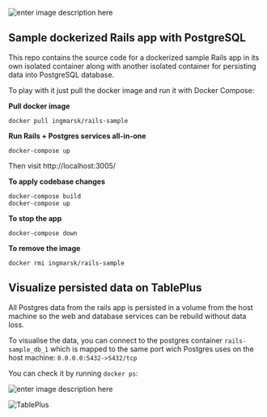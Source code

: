 ![enter image description here](https://nayan.co/blog/Rails/rails-docker/rails-docker.jpg)

## Sample dockerized Rails app with PostgreSQL

This repo contains the source code for a dockerized sample Rails app in its own isolated container along with another isolated container for persisting data into PostgreSQL database.

To play with it just pull the docker image and run it with Docker Compose:

**Pull docker image**
```
docker pull ingmarsk/rails-sample
```

**Run Rails + Postgres services all-in-one**
```
docker-compose up
```

Then visit http://localhost:3005/

**To apply codebase changes**
```
docker-compose build
docker-compose up
```

**To stop the app**
```
docker-compose down
```

**To remove the image**
```
docker rmi ingmarsk/rails-sample
```

## Visualize persisted data on TablePlus

All Postgres data from the rails app is persisted in a volume from the host machine so the web and database services can be rebuild without data loss.

To visualise the data, you can connect to the postgres container `rails-sample_db_1`  which is mapped to the same port wich Postgres uses on the host machine: `0.0.0.0:5432->5432/tcp`

You can check it by running `docker ps`:

![enter image description here](https://i.ibb.co/dDR28L8/Screenshot-2021-04-05-at-21-08-10.png)

![TablePlus](https://i.ibb.co/6bnHP7X/Screenshot-2021-04-05-at-20-54-35.png)

